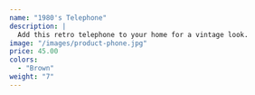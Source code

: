 ```yaml
---
name: "1980's Telephone"
description: |
  Add this retro telephone to your home for a vintage look.
image: "/images/product-phone.jpg"
price: 45.00
colors:
  - "Brown"
weight: "7"
---
```

